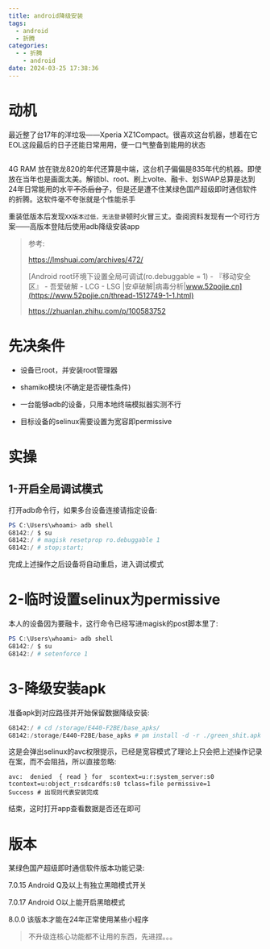 ```yaml
---
title: android降级安装
tags:
  - android
  - 折腾
categories:
  - - 折腾
    - android
date: 2024-03-25 17:38:36
---
```


# 动机

最近整了台17年的洋垃圾——Xperia XZ1Compact。很喜欢这台机器，想着在它EOL这段最后的日子还能日常用用，便一口气整备到能用的状态

<img title="" src="https://telegraph.7cmb.com/file/5e1221650f17a96c58e23.jpg" alt="">

4G RAM 放在骁龙820的年代还算是中端，这台机子偏偏是835年代的机器。即使放在当年也是画面太美。解锁bl、root、刷上volte、融卡、划SWAP总算是达到24年日常能用的水平<del>不杀后台了</del>，但是还是遭不住某绿色国产超级即时通信软件的折腾。这软件毫不夸张就是个性能杀手

重装低版本后发现`XX版本过低，无法登录`顿时火冒三丈。查阅资料发现有一个可行方案——高版本登陆后使用adb降级安装app

> 参考:
> 
> https://lmshuai.com/archives/472/
> 
> [Android root环境下设置全局可调试(ro.debuggable = 1) - 『移动安全区』 - 吾爱破解 - LCG - LSG |安卓破解|病毒分析|www.52pojie.cn](https://www.52pojie.cn/thread-1512749-1-1.html)
> 
> https://zhuanlan.zhihu.com/p/100583752

# 先决条件

- 设备已root，并安装root管理器

- shamiko模块(不确定是否硬性条件)

- 一台能够adb的设备，只用本地终端模拟器实测不行

- 目标设备的selinux需要设置为宽容即permissive

# 实操

## 1-开启全局调试模式

打开adb命令行，如果多台设备连接请指定设备:

```powershell
PS C:\Users\whoami> adb shell
G8142:/ $ su
G8142:/ # magisk resetprop ro.debuggable 1
G8142:/ # stop;start;
```

完成上述操作之后设备将自动重启，进入调试模式

# 2-临时设置selinux为permissive

本人的设备因为要融卡，这行命令已经写进magisk的post脚本里了:

```powershell
PS C:\Users\whoami> adb shell
G8142:/ $ su
G8142:/ # setenforce 1
```

# 3-降级安装apk

准备apk到对应路径并开始保留数据降级安装:

```powershell
G8142:/ # cd /storage/E440-F2BE/base_apks/
G8142:/storage/E440-F2BE/base_apks # pm install -d -r ./green_shit.apk
```

这是会弹出selinux的avc权限提示，已经是宽容模式了理论上只会把上述操作记录在案，而不会阻挡，所以直接忽略:

```shell
avc:  denied  { read } for  scontext=u:r:system_server:s0 tcontext=u:object_r:sdcardfs:s0 tclass=file permissive=1
Success # 出现则代表安装完成
```

结束，这时打开app查看数据是否还在即可

# 版本

某绿色国产超级即时通信软件版本功能记录:

7.0.15 Android Q及以上有独立黑暗模式开关

7.0.17 Android O以上能开启黑暗模式

8.0.0   该版本才能在24年正常使用某些小程序

> 不升级连核心功能都不让用的东西，先进捏。。。
